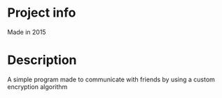 # Project info
Made in 2015

# Description
A simple program made to communicate with friends by using a custom encryption algorithm
